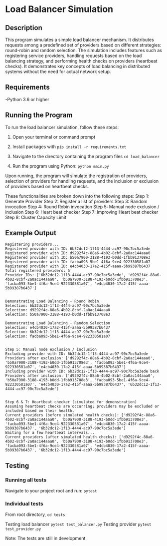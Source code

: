 # Load Balancer Simulation

## Description

This program simulates a simple load balancer mechanism. It distributes requests among a predefined set of providers based on different strategies: round-robin and random selection. The simulation includes features such as registering service providers, handling requests based on the load balancing strategy, and performing health checks on providers (heartbeat checks). It demonstrates key concepts of load balancing in distributed systems without the need for actual network setup.

## Requirements

-Python 3.6 or higher

## Running the Program

To run the load balancer simulation, follow these steps:

1. Open your terminal or command prompt

2. Install packages with `pip install -r requirements.txt`

3. Navigate to the directory containing the program files `cd load_balancer`

4. Run the program using Python: `python main.py`

Upon running, the program will simulate the registration of providers, selection of providers for handling requests, and the inclusion or exclusion of providers based on heartbeat checks.

These functionalities are broken down into the following steps:
Step 1: Generate Provider
Step 2: Register a list of providers
Step 3: Random invocation
Step 4: Round Robin invocation
Step 5: Manual node exclusion / inclusion
Step 6: Heart beat checker
Step 7: Improving Heart beat checker
Step 8: Cluster Capacity Limit

## Example Output

    Registering providers...
    Registered provider with ID: 6b32dc12-1f13-4444-ac97-90c7bc5a3ede
    Registered provider with ID: d9292f4c-88a6-4b02-8cbf-2a0ac144aaa0
    Registered provider with ID: b50a7900-3188-4193-b0dd-1fbb913708e3
    Registered provider with ID: facba093-5be1-4f6a-9ce4-922330581a07
    Registered provider with ID: e4cb4030-17a2-415f-aaaa-5b99387b6437
    Total registered providers: 5
    Provider IDs: ['6b32dc12-1f13-4444-ac97-90c7bc5a3ede', 'd9292f4c-88a6-4b02-8cbf-2a0ac144aaa0', 'b50a7900-3188-4193-b0dd-1fbb913708e3', 'facba093-5be1-4f6a-9ce4-922330581a07', 'e4cb4030-17a2-415f-aaaa-5b99387b6437']


    Demonstrating Load Balancing - Round Robin
    Selection: 6b32dc12-1f13-4444-ac97-90c7bc5a3ede
    Selection: d9292f4c-88a6-4b02-8cbf-2a0ac144aaa0
    Selection: b50a7900-3188-4193-b0dd-1fbb913708e3

    Demonstrating Load Balancing - Random Selection
    Selection: e4cb4030-17a2-415f-aaaa-5b99387b6437
    Selection: 6b32dc12-1f13-4444-ac97-90c7bc5a3ede
    Selection: facba093-5be1-4f6a-9ce4-922330581a07


    Step 5: Manual node exclusion / inclusion
    Excluding provider with ID: 6b32dc12-1f13-4444-ac97-90c7bc5a3ede
    Providers after exclusion: ['d9292f4c-88a6-4b02-8cbf-2a0ac144aaa0', 'b50a7900-3188-4193-b0dd-1fbb913708e3', 'facba093-5be1-4f6a-9ce4-922330581a07', 'e4cb4030-17a2-415f-aaaa-5b99387b6437']
    Including provider with ID: 6b32dc12-1f13-4444-ac97-90c7bc5a3ede back
    Providers after inclusion: ['d9292f4c-88a6-4b02-8cbf-2a0ac144aaa0', 'b50a7900-3188-4193-b0dd-1fbb913708e3', 'facba093-5be1-4f6a-9ce4-922330581a07', 'e4cb4030-17a2-415f-aaaa-5b99387b6437', '6b32dc12-1f13-4444-ac97-90c7bc5a3ede']


    Step 6 & 7: Heartbeat checker (simulated for demonstration)
    Assuming heartbeat checks are occurring; providers may be excluded or included based on their health.
    Current providers (before simulated health checks): ['d9292f4c-88a6-4b02-8cbf-2a0ac144aaa0', 'b50a7900-3188-4193-b0dd-1fbb913708e3', 'facba093-5be1-4f6a-9ce4-922330581a07', 'e4cb4030-17a2-415f-aaaa-5b99387b6437', '6b32dc12-1f13-4444-ac97-90c7bc5a3ede']
    Waiting for a few heartbeat intervals...
    Current providers (after simulated health checks): ['d9292f4c-88a6-4b02-8cbf-2a0ac144aaa0', 'b50a7900-3188-4193-b0dd-1fbb913708e3', 'facba093-5be1-4f6a-9ce4-922330581a07', 'e4cb4030-17a2-415f-aaaa-5b99387b6437', '6b32dc12-1f13-4444-ac97-90c7bc5a3ede']

## Testing

### Running all tests

Navigate to your project root and run: `pytest`

### Individual tests

From root directory, `cd tests`

Testing load balancer `pytest test_balancer.py`
Testing provider `pytest test_provider.py`

Note: The tests are still in development
